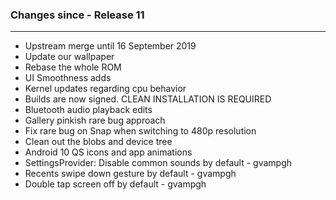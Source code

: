 ### Changes since - Release 11

---------------------------------------------------
* Upstream merge until 16 September 2019
* Update our wallpaper
* Rebase the whole ROM 
* UI Smoothness adds
* Kernel updates regarding cpu behavior
* Builds are now signed. CLEAN INSTALLATION IS REQUIRED
* Bluetooth audio playback edits
* Gallery pinkish rare bug approach
* Fix rare bug on Snap when switching to 480p resolution
* Clean out the blobs and device tree
* Android 10 QS icons and app animations
* SettingsProvider: Disable common sounds by default - gvampgh
* Recents swipe down gesture by default - gvampgh
* Double tap screen off by default - gvampgh